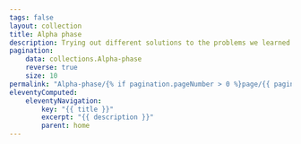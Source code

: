 ```yaml
---
tags: false
layout: collection
title: Alpha phase
description: Trying out different solutions to the problems we learned about
pagination:
    data: collections.Alpha-phase
    reverse: true
    size: 10
permalink: "Alpha-phase/{% if pagination.pageNumber > 0 %}page/{{ pagination.pageNumber + 1 }}{% endif %}/"
eleventyComputed:
    eleventyNavigation:
        key: "{{ title }}"
        excerpt: "{{ description }}"
        parent: home
---
```

    